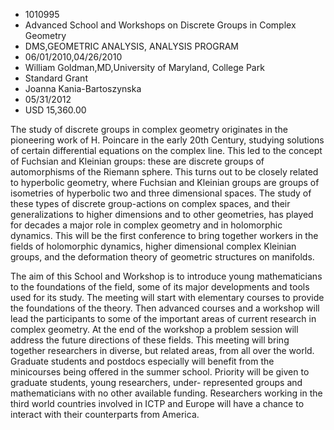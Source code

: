 
* 1010995
* Advanced School and Workshops on Discrete Groups in Complex Geometry
* DMS,GEOMETRIC ANALYSIS, ANALYSIS PROGRAM
* 06/01/2010,04/26/2010
* William Goldman,MD,University of Maryland, College Park
* Standard Grant
* Joanna Kania-Bartoszynska
* 05/31/2012
* USD 15,360.00

The study of discrete groups in complex geometry originates in the pioneering
work of H. Poincare in the early 20th Century, studying solutions of certain
differential equations on the complex line. This led to the concept of Fuchsian
and Kleinian groups: these are discrete groups of automorphisms of the Riemann
sphere. This turns out to be closely related to hyperbolic geometry, where
Fuchsian and Kleinian groups are groups of isometries of hyperbolic two and
three dimensional spaces. The study of these types of discrete group-actions on
complex spaces, and their generalizations to higher dimensions and to other
geometries, has played for decades a major role in complex geometry and in
holomorphic dynamics. This will be the first conference to bring together
workers in the fields of holomorphic dynamics, higher dimensional complex
Kleinian groups, and the deformation theory of geometric structures on
manifolds.

The aim of this School and Workshop is to introduce young mathematicians to the
foundations of the field, some of its major developments and tools used for its
study. The meeting will start with elementary courses to provide the foundations
of the theory. Then advanced courses and a workshop will lead the participants
to some of the important areas of current research in complex geometry. At the
end of the workshop a problem session will address the future directions of
these fields. This meeting will bring together researchers in diverse, but
related areas, from all over the world. Graduate students and postdocs
especially will benefit from the minicourses being offered in the summer school.
Priority will be given to graduate students, young researchers, under-
represented groups and mathematicians with no other available funding.
Researchers working in the third world countries involved in ICTP and Europe
will have a chance to interact with their counterparts from America.


